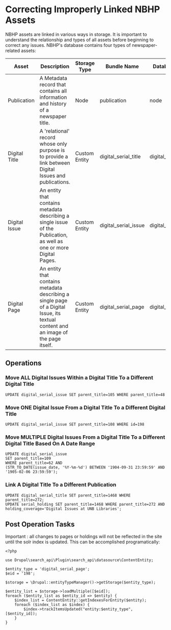 # Correcting Improperly Linked NBHP Assets
NBHP assets are linked in various ways in storage. It is important to understand the relationship and types of all assets before beginning to correct any issues. NBHP's database contains four types of newspaper-related assets:

| Asset         | Description                                                                                                                        | Storage Type  | Bundle Name          | Database Table       |
|---------------|------------------------------------------------------------------------------------------------------------------------------------|---------------|----------------------|----------------------|
| Publication   | A Metadata record that contains all information and history of a newspaper title.                                                  | Node          | publication          | node                 |
| Digital Title | A 'relational' record whose only purpose is to provide a link between Digital Issues and publications.                             | Custom Entity | digital_serial_title | digital_serial_title |
| Digital Issue | An entity that contains metadata describing a single issue of the Publication, as well as one or more Digital Pages.               | Custom Entity | digital_serial_issue | digital_serial_issue |
| Digital Page  | An entity that contains metadata describing a single page of a Digital Issue, its textual content and an image of the page itself. | Custom Entity | digital_serial_page  | digital_serial_page  |

## Operations
### Move ALL Digital Issues Within a Digital Title To a Different Digital Title

```
UPDATE digital_serial_issue SET parent_title=105 WHERE parent_title=48
```

### Move ONE Digital Issue From a Digital Title To a Different Digital Title

```
UPDATE digital_serial_issue SET parent_title=108 WHERE id=198
```

### Move MULTIPLE Digital Issues From a Digital Title To a Different Digital Title Based On A Date Range
```
UPDATE digital_serial_issue
SET parent_title=109
WHERE parent_title=62 AND
(STR_TO_DATE(issue_date, '%Y-%m-%d') BETWEEN '1904-09-31 23:59:59' AND '1905-02-06 23:59:59');
```

### Link A Digital Title To a Different Publication

```
UPDATE digital_serial_title SET parent_title=1468 WHERE parent_title=272;
UPDATE serial_holding SET parent_title=1468 WHERE parent_title=272 AND holding_coverage='Digital Issues at UNB Libraries';
```

## Post Operation Tasks
Important : all changes to pages or holdings will not be reflected in the site until the solr index is updated. This can be accomplished programatically:

```
<?php

use Drupal\search_api\Plugin\search_api\datasource\ContentEntity;

$entity_type = 'digital_serial_page';
$eid = '198';

$storage = \Drupal::entityTypeManager()->getStorage($entity_type);

$entity_list = $storage->loadMultiple([$eid]);
foreach ($entity_list as $entity_id => $entity) {
    $index_list = ContentEntity::getIndexesForEntity($entity);
    foreach ($index_list as $index) {
        $index->trackItemsUpdated("entity:$entity_type", [$entity_id]);
    }
}
```
